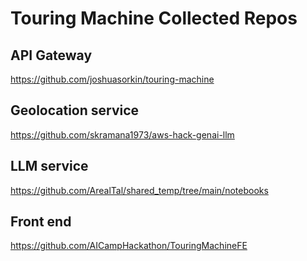 # Touring Machine Collected Repos

## API Gateway 
https://github.com/joshuasorkin/touring-machine

## Geolocation service
https://github.com/skramana1973/aws-hack-genai-llm

## LLM service
https://github.com/ArealTal/shared_temp/tree/main/notebooks

## Front end
https://github.com/AICampHackathon/TouringMachineFE

